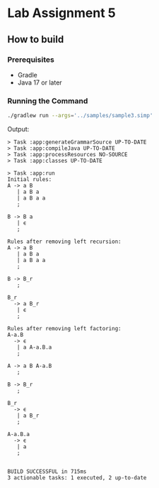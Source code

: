 # Lab Assignment 5

## How to build

### Prerequisites

- Gradle
- Java 17 or later

### Running the Command

```bash
./gradlew run --args='../samples/sample3.simp'
```

Output:
```
> Task :app:generateGrammarSource UP-TO-DATE
> Task :app:compileJava UP-TO-DATE
> Task :app:processResources NO-SOURCE
> Task :app:classes UP-TO-DATE

> Task :app:run
Initial rules:
A -> a B
   | a B a
   | a B a a
   ;

B -> B a
   | ϵ
   ;

Rules after removing left recursion:
A -> a B
   | a B a
   | a B a a
   ;

B -> B_r
   ;

B_r
  -> a B_r
   | ϵ
   ;

Rules after removing left factoring:
A-a.B
  -> ϵ
   | a A-a.B.a
   ;

A -> a B A-a.B
   ;

B -> B_r
   ;

B_r
  -> ϵ
   | a B_r
   ;

A-a.B.a
  -> ϵ
   | a
   ;


BUILD SUCCESSFUL in 715ms
3 actionable tasks: 1 executed, 2 up-to-date
```
